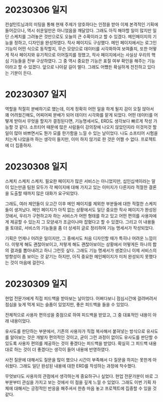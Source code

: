# 20230306 일지

컨설턴트님과의 미팅을 통해 현재 주제가 양호하다는 인정을 받아 이제 본격적인 기획에 들어갔으나, 역시 쉬운일만은 아니었음을 깨달았다.
그래도 아직 해야할 일이 많지만 일단 스케치를 그려놓은 것만으로도 오늘의 큰 수확이라고 할 수 있겠다.
메인페이지의 기능을 정하고, 디자인을 완성하였다. 작사 페이지도 구상했다. 메인 페이지에서는 로그인 기능이 어떤 식으로 동작할지, 무슨 모양으로 데이터를 시각화하여 보여줄지, 또한 어떻게 작사 페이지와 유기적으로 이어질지를 정했고, 작사 페이지에서는 사실상 우리의 핵심 기능들을 전부 구상하였다. 그 중 역시 중요한 기능은 표절 여부 확인을 해주는 기능이라고 할 수 있겠다.
앞으로 나아갈 길이 멀다. 그래도 어쨌든 확실하게 전진하고 있다는 기분이 든다.

# 20230307 일지

역할을 적절히 분배하기로 했는데, 이게 정확히 어떤 일을 하게 될지 감이 오질 않아서 꽤 어려웠긴해도, 어찌어찌 분배가 되어 데이터 시각화를 맡게 되었다. 어떤 데이터를 어떻게 받아서 무엇을 할지가 결정된다면, 기능명세서도, ERD도 생각보다 빠르게 작성 가능할 것 같다.
소프티어 때문에 많은 사람들이 강의장에 나오지 않았던지라 이것저것 할일이 많아 바쁘면서도 뭔가 모를 한가함을 느낄 수 있는 날이었다. 나도 소프티어 시험을 치는게 나았을까 하는 생각이 들지만, 이미 하지 않기로 한 것은 어쩔 수 없다. 프로젝트에 더 집중하자.

# 20230308 일지

스케치 스케치 스케치. 필요한 페이지가 많은 서비스는 아니었지만, 십인십색이라는 말이 있는만큼 팀원 모두가 각 페이지에 대해 가지고 있는 이미지가 다른지라 적절한 결론을 도출할 때까지 많은 대화가 요구되었다.

그래도, 여러 제안들이 오고간 이후 메인 페이지를 제외한 부분들에 대한 적절한 스케치들이 생겨났다. 메인 페이지가 아직 없는 상황에서도 일단 중요한 작사 페이지가 완성된 것에서, 우리가 구현하고자 하는 서비스가 어떤 형태를 하고 있고 어떤 편의를 사용자에게 제공할 수 있는지 그 모양새가 조금이나마 잡혔다고 할 수 있겠다. 그리고 이 내용들을 토대로, 서비스의 기능들을 좀 더 상세히 글로 정리하여 기능 명세서가 작성되었다.

기획은 언제나 어려운 일이지만, 그 중에서도 처음 디자인할 때가 특히나 어려운 느낌이다. 이렇게 해도 괜찮아보이고, 저렇게 해도 괜찮아보이는 상황에서 어떻게든 하나의 합의 결과를 뽑아내려고 하니 그런듯 싶다. 그래도 기능 명세서가 생겼으니 이제 서비스의 방향성이 좀 보이는 것 같기는 하지만, 아직 중요한 메인페이지가 미처 완성되지 못했다는 것이 마음에 걸린다.

# 20230309 일지

현업 전문가에게 직접 피드백을 받아보는 날이었다. 어쩌다보니 점심시간에 걸려버려서 점심을 늦게 먹게 되는 슬픔이 있었지만, 좋은 피드백을 들을 수 있었다.

전체적으로 사용자 편의성을 중점으로 하여 피드백을 받았고, 그 중 대표적인 내용이 아래 내용이었다.

유사도를 판단하는 부분에서, 기존의 사용자가 직접 복사해서 붙혀넣는 방식으로 유사도를 알아보는 것은 개발자 편의적인 것이고, 굳이 그런 과정이 없이도 유사도를 판단할 수 있도록 사용자 편의를 제공하는 것이 좋겠다는 피드백을 받았다. 확실히 그 피드백 내용대로 하는 것이 더 좋겠다는 생각이 들어 내용에 반영하였다.

사전 질문에 대해서도 질문을 많이 했으나 시간이 부족해서 다 질문을 하지는 못한게 아쉬웠다. 그래도 일단 완성된 내용에 대한 ERD를 작성하는 과정에 착수했다.

무엇보다도 사용자의 관점에서 생각하는게 중요하구나 싶었다. 현업 전문가분이 바로 그 부분부터 관심을 가지고 보는 것에서 이 점을 깊게 느낄 수 있었다. 그래도 이번 기획 자체에 대해서는 긍정적인 반응을 해주셔서 한층 마음 놓고 프로젝트에 집중할 수 있을 것 같다.
